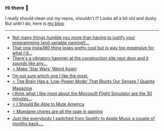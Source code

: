 ### Hi there 👋

I _really_ should clean out my repos, shouldn't I? Looks all a bit old and dusty. But until I do, here is [my blog](https://lostfocus.de/):

--- 

<!-- POST-LIST:START -->
- [Not many things humble you more than having to justify your programming &lpar;and variable naming!&rpar;…](https://lostfocus.de/2022/06/29/230672/)
- [That new Insta360 thing looks pretty cool but is way too expensive for what I&#39;d…](https://lostfocus.de/2022/06/28/230669/)
- [There&#39;s a vibratory hammer at the construction site next door and it sounds like any…](https://lostfocus.de/2022/06/28/230665/)
- [⭐️ Make &#39;Star Wars&#39; Weird Again](https://lostfocus.de/2022/06/23/230659/)
- [I’m not sure which one I like the most.](https://lostfocus.de/2022/06/22/im-not-sure-which-one-i-like-the-most/)
- [⭐️ The Brain Has a ‘Low-Power Mode’ That Blunts Our Senses | Quanta Magazine](https://lostfocus.de/2022/06/20/230645/)
- [I think what I like most about the Microsoft Flight Simulator are the 30 minutes…](https://lostfocus.de/2022/06/18/230640/)
- [⭐️ I Should Be Able to Mute America](https://lostfocus.de/2022/06/17/230638/)
- [⭐️ Mundane chores are all the rage in gaming](https://lostfocus.de/2022/06/15/230637/)
- [Just like everybody I switched from Spotify to Apple Music a couple of months back.…](https://lostfocus.de/2022/06/15/230635/)
<!-- POST-LIST:END -->

<!--
**lostfocus/lostfocus** is a ✨ _special_ ✨ repository because its `README.md` (this file) appears on your GitHub profile.

Here are some ideas to get you started:

- 🔭 I’m currently working on ...
- 🌱 I’m currently learning ...
- 👯 I’m looking to collaborate on ...
- 🤔 I’m looking for help with ...
- 💬 Ask me about ...
- 📫 How to reach me: ...
- 😄 Pronouns: ...
- ⚡ Fun fact: ...
-->
